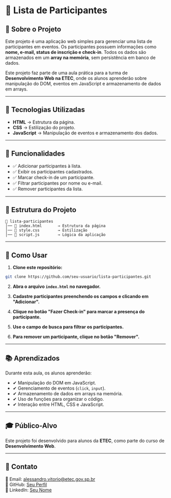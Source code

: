 # 📌 Lista de Participantes

## 📖 Sobre o Projeto
Este projeto é uma aplicação web simples para gerenciar uma lista de participantes em eventos. Os participantes possuem informações como **nome, e-mail, status de inscrição e check-in**. Todos os dados são armazenados em um **array na memória**, sem persistência em banco de dados.

Este projeto faz parte de uma aula prática para a turma de **Desenvolvimento Web na ETEC**, onde os alunos aprenderão sobre manipulação do DOM, eventos em JavaScript e armazenamento de dados em arrays.

---

## 🚀 Tecnologias Utilizadas
- **HTML** → Estrutura da página.
- **CSS** → Estilização do projeto.
- **JavaScript** → Manipulação de eventos e armazenamento dos dados.

---

## 🎯 Funcionalidades
- ✅ Adicionar participantes à lista.
- ✅ Exibir os participantes cadastrados.
- ✅ Marcar check-in de um participante.
- ✅ Filtrar participantes por nome ou e-mail.
- ✅ Remover participantes da lista.

---

## 📂 Estrutura do Projeto
```
📁 lista-participantes
│── 📄 index.html       → Estrutura da página
│── 📄 style.css        → Estilização
│── 📄 script.js        → Lógica da aplicação
```

---

## 📌 Como Usar

1. **Clone este repositório:**
```bash
git clone https://github.com/seu-usuario/lista-participantes.git
```

2. **Abra o arquivo `index.html` no navegador.**

3. **Cadastre participantes preenchendo os campos e clicando em "Adicionar".**

4. **Clique no botão "Fazer Check-in" para marcar a presença do participante.**

5. **Use o campo de busca para filtrar os participantes.**

6. **Para remover um participante, clique no botão "Remover".**

---

## 📚 Aprendizados
Durante esta aula, os alunos aprenderão:
- ✔ Manipulação do DOM em JavaScript.
- ✔ Gerenciamento de eventos (`click`, `input`).
- ✔ Armazenamento de dados em arrays na memória.
- ✔ Uso de funções para organizar o código.
- ✔ Interação entre HTML, CSS e JavaScript.

---

## 🎓 Público-Alvo
Este projeto foi desenvolvido para alunos da **ETEC**, como parte do curso de **Desenvolvimento Web**.

---

## 🔗 Contato
📧 Email: alessandro.vitorio@etec.gov.sp.br<br>
🐙 GitHub: [Seu Perfil](https://github.com/alevitorio)<br>
🚀 LinkedIn: [Seu Nome](https://www.linkedin.com/in/alessandrovitorio/)

